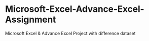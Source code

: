 # Microsoft-Excel-Advance-Excel-Assignment
Microsoft Excel &amp; Advance Excel Project with difference dataset
